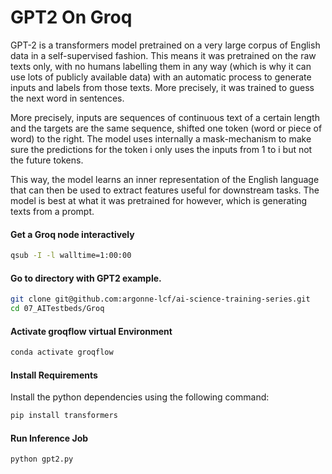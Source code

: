 # GPT2 On Groq

GPT-2 is a transformers model pretrained on a very large corpus of English data in a self-supervised fashion. This means it was pretrained on the raw texts only, with no humans labelling them in any way (which is why it can use lots of publicly available data) with an automatic process to generate inputs and labels from those texts. More precisely, it was trained to guess the next word in sentences.

More precisely, inputs are sequences of continuous text of a certain length and the targets are the same sequence, shifted one token (word or piece of word) to the right. The model uses internally a mask-mechanism to make sure the predictions for the token i only uses the inputs from 1 to i but not the future tokens.

This way, the model learns an inner representation of the English language that can then be used to extract features useful for downstream tasks. The model is best at what it was pretrained for however, which is generating texts from a prompt.

#### Get a Groq node interactively

```bash
qsub -I -l walltime=1:00:00
```

#### Go to directory with GPT2 example. 
```bash
git clone git@github.com:argonne-lcf/ai-science-training-series.git
cd 07_AITestbeds/Groq
```

#### Activate groqflow virtual Environment 
```bash
conda activate groqflow
```

#### Install Requirements 

Install the python dependencies using the following command:
```bash
pip install transformers
```

#### Run Inference Job

```bash
python gpt2.py
```

<!-- #### Run end-to-end Inference Job with WikiText dataset

```bash
python GPT2-wiki.py
``` -->